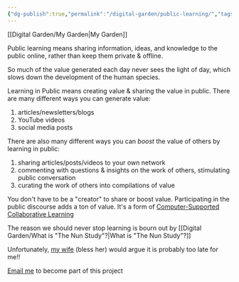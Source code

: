 ```yaml
---
{"dg-publish":true,"permalink":"/digital-garden/public-learning/","tags":["DG"]}
---
```


[[Digital Garden/My Garden\|My Garden]]

Public learning means sharing information, ideas, and knowledge to the public online, rather than keep them private & offline.

So much of the value generated each day never sees the light of day, which slows down the development of the human species.

Learning in Public means creating value & sharing the value in public. There are many different ways you can generate value:

1. articles/newsletters/blogs
2. YouTube videos
3. social media posts

There are also many different ways you can _boost_ the value of others by learning in public:

1. sharing articles/posts/videos to your own network
2. commenting with questions & insights on the work of others, stimulating public conversation
3. curating the work of others into compilations of value

You don't have to be a "creator" to share or boost value. Participating in the public discourse adds a ton of value. It's a form of [Computer-Supported Collaborative Learning](https://en.wikipedia.org/wiki/Computer-supported_collaborative_learning)

The reason we should never stop learning is bourn out by [[Digital Garden/What is "The Nun Study"?\|What is "The Nun Study"?]]

Unfortunately, [my wife](https://quiditysupport.com/about/) (bless her) would argue it is probably too late for me!!

[Email me](mailto:chris@quidity.co.uk) to become part of this project